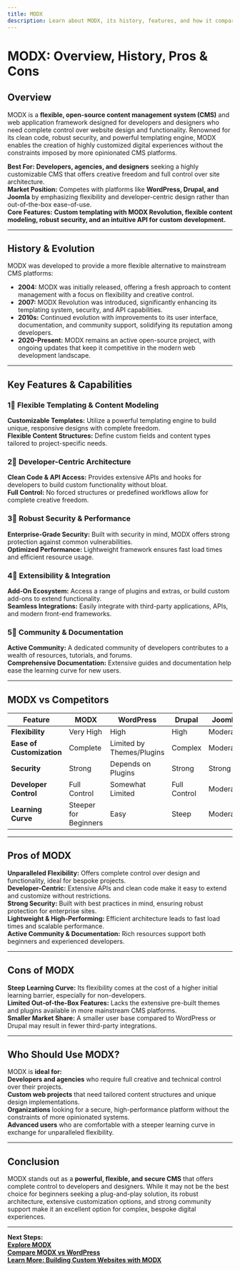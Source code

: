 ```yaml
---
title: MODX
description: Learn about MODX, its history, features, and how it compares to other content management systems.
---
```


# **MODX: Overview, History, Pros & Cons**

## **Overview**  
MODX is a **flexible, open-source content management system (CMS)** and web application framework designed for developers and designers who need complete control over website design and functionality. Renowned for its clean code, robust security, and powerful templating engine, MODX enables the creation of highly customized digital experiences without the constraints imposed by more opinionated CMS platforms.

 **Best For:** **Developers, agencies, and designers** seeking a highly customizable CMS that offers creative freedom and full control over site architecture.  
 **Market Position:** Competes with platforms like **WordPress, Drupal, and Joomla** by emphasizing flexibility and developer-centric design rather than out-of-the-box ease-of-use.  
 **Core Features:** **Custom templating with MODX Revolution, flexible content modeling, robust security, and an intuitive API for custom development.**

---

## **History & Evolution**  
MODX was developed to provide a more flexible alternative to mainstream CMS platforms:

- **2004:** MODX was initially released, offering a fresh approach to content management with a focus on flexibility and creative control.
- **2007:** MODX Revolution was introduced, significantly enhancing its templating system, security, and API capabilities.
- **2010s:** Continued evolution with improvements to its user interface, documentation, and community support, solidifying its reputation among developers.
- **2020-Present:** MODX remains an active open-source project, with ongoing updates that keep it competitive in the modern web development landscape.

---

## **Key Features & Capabilities**

### **1⃣ Flexible Templating & Content Modeling**  
 **Customizable Templates:** Utilize a powerful templating engine to build unique, responsive designs with complete freedom.  
 **Flexible Content Structures:** Define custom fields and content types tailored to project-specific needs.

### **2⃣ Developer-Centric Architecture**  
 **Clean Code & API Access:** Provides extensive APIs and hooks for developers to build custom functionality without bloat.  
 **Full Control:** No forced structures or predefined workflows allow for complete creative freedom.

### **3⃣ Robust Security & Performance**  
 **Enterprise-Grade Security:** Built with security in mind, MODX offers strong protection against common vulnerabilities.  
 **Optimized Performance:** Lightweight framework ensures fast load times and efficient resource usage.

### **4⃣ Extensibility & Integration**  
 **Add-On Ecosystem:** Access a range of plugins and extras, or build custom add-ons to extend functionality.  
 **Seamless Integrations:** Easily integrate with third-party applications, APIs, and modern front-end frameworks.

### **5⃣ Community & Documentation**  
 **Active Community:** A dedicated community of developers contributes to a wealth of resources, tutorials, and forums.  
 **Comprehensive Documentation:** Extensive guides and documentation help ease the learning curve for new users.

---

## **MODX vs Competitors**

| Feature                   | MODX           | WordPress        | Drupal          | Joomla         |
|---------------------------|----------------|------------------|-----------------|----------------|
| **Flexibility**           |  Very High   |  High          |  High         |  Moderate    |
| **Ease of Customization** |  Complete    |  Limited by Themes/Plugins |  Complex    |  Moderate    |
| **Security**              |  Strong      |  Depends on Plugins |  Strong    |  Strong      |
| **Developer Control**     |  Full Control|  Somewhat Limited |  Full Control |  Moderate    |
| **Learning Curve**        |  Steeper for Beginners |  Easy  |  Steep     |  Moderate    |

---

## **Pros of MODX**  
 **Unparalleled Flexibility:** Offers complete control over design and functionality, ideal for bespoke projects.  
 **Developer-Centric:** Extensive APIs and clean code make it easy to extend and customize without restrictions.  
 **Strong Security:** Built with best practices in mind, ensuring robust protection for enterprise sites.  
 **Lightweight & High-Performing:** Efficient architecture leads to fast load times and scalable performance.  
 **Active Community & Documentation:** Rich resources support both beginners and experienced developers.

---

## **Cons of MODX**  
 **Steep Learning Curve:** Its flexibility comes at the cost of a higher initial learning barrier, especially for non-developers.  
 **Limited Out-of-the-Box Features:** Lacks the extensive pre-built themes and plugins available in more mainstream CMS platforms.  
 **Smaller Market Share:** A smaller user base compared to WordPress or Drupal may result in fewer third-party integrations.

---

## **Who Should Use MODX?**  
MODX is **ideal for:**  
 **Developers and agencies** who require full creative and technical control over their projects.  
 **Custom web projects** that need tailored content structures and unique design implementations.  
 **Organizations** looking for a secure, high-performance platform without the constraints of more opinionated systems.  
 **Advanced users** who are comfortable with a steeper learning curve in exchange for unparalleled flexibility.

---

## **Conclusion**  
MODX stands out as a **powerful, flexible, and secure CMS** that offers complete control to developers and designers. While it may not be the best choice for beginners seeking a plug-and-play solution, its robust architecture, extensive customization options, and strong community support make it an excellent option for complex, bespoke digital experiences.

---

 **Next Steps:**  
 **[Explore MODX](https://modx.com/)**  
 **[Compare MODX vs WordPress](#)**  
 **[Learn More: Building Custom Websites with MODX](#)**

